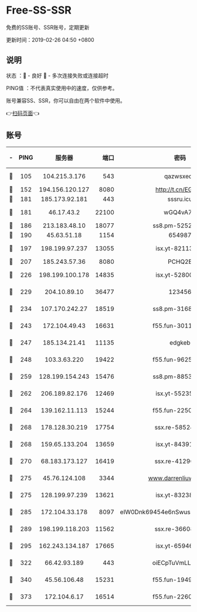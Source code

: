 # Free-SS-SSR

免费的SS账号、SSR账号，定期更新

更新时间：2019-02-26 04:50 +0800

## 说明

状态     ：🙂 - 良好 🙁 - 多次连接失败或连接超时

PING值   ：不代表真实使用中的速度，仅供参考。

账号兼容SS、SSR，你可以自由在两个软件中使用。

👉[扫码页面](https://liesauer.github.io/free-ss-ssr.github.io/)👈

## 账号

|-|PING|服务器|端口|密码|加密方式|区域|
|:----:|:----:|:-----:|-----:|:----:|:----:|:----:|
|🙂|105|104.215.3.176|543|qazwsxedc|aes-256-gcm|JP|
|🙂|152|194.156.120.127|8080|http://t.cn/EGJIyrl|rc4-md5|RU|
|🙂|181|185.173.92.181|443|sssru.icu|rc4-md5|RU|
|🙂|181|46.17.43.2|22100|wGQ4vA7D|aes-256-gcm|RU|
|🙂|186|213.183.48.10|18077|ss8.pm-52520376|rc4-md5|RU|
|🙂|190|45.63.51.18|1154|654987|chacha20|US|
|🙂|197|198.199.97.237|13055|isx.yt-82113770|aes-256-cfb|US|
|🙂|207|185.243.57.36|8080|PCHQ2E|rc4-md5|US|
|🙂|226|198.199.100.178|14835|isx.yt-52800132|aes-256-cfb|US|
|🙂|229|204.10.89.10|36477|123456|aes-256-cfb|US|
|🙂|234|107.170.242.27|18519|ss8.pm-31689702|aes-256-cfb|US|
|🙂|243|172.104.49.43|16631|f55.fun-30118165|aes-256-cfb|SG|
|🙂|247|185.134.21.41|11135|edgkeb|aes-256-cfb|GB|
|🙂|248|103.3.63.220|19422|f55.fun-96253224|aes-256-cfb|SG|
|🙂|259|128.199.154.243|15476|ss8.pm-88536121|aes-256-cfb|SG|
|🙂|262|206.189.82.176|12469|isx.yt-55235157|aes-256-cfb|SG|
|🙂|264|139.162.11.113|15244|f55.fun-22509021|aes-256-cfb|SG|
|🙂|268|178.128.30.219|17754|ssx.re-58524965|aes-256-cfb|SG|
|🙂|268|159.65.133.204|13659|isx.yt-84391225|aes-256-cfb|SG|
|🙂|270|68.183.173.127|16419|ssx.re-41296658|aes-256-cfb|US|
|🙂|275|45.76.124.108|3344|www.darrenliuwei.com|aes-256-cfb|AU|
|🙂|275|128.199.97.239|13621|isx.yt-83238586|aes-256-cfb|SG|
|🙂|285|172.104.33.178|8097|eIW0Dnk69454e6nSwuspv9DmS201tQ0D|aes-256-cfb|SG|
|🙂|289|198.199.118.203|11562|ssx.re-36608339|aes-256-cfb|US|
|🙂|295|162.243.134.187|17665|isx.yt-65946104|aes-256-cfb|US|
|🙂|322|66.42.93.189|443|oiECpTuVmLLxk4Ts|aes-256-cfb|US|
|🙂|340|45.56.106.48|15231|f55.fun-19499704|aes-256-cfb|US|
|🙂|373|172.104.6.17|16514|f55.fun-22605717|aes-256-cfb|US|
